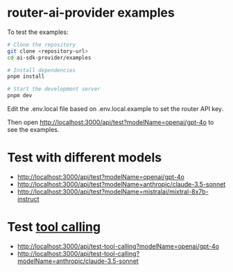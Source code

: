 # router-ai-provider examples

To test the examples:

```bash
# Clone the repository
git clone <repository-url>
cd ai-sdk-provider/examples

# Install dependencies
pnpm install

# Start the development server
pnpm dev
```

Edit the .env.local file based on .env.local.example to set the router API key.

Then open [http://localhost:3000/api/test?modelName=openai/gpt-4o](http://localhost:3000/api/test?modelName=openai/gpt-4o) to see the examples.

# Test with different models

- [http://localhost:3000/api/test?modelName=openai/gpt-4o](http://localhost:3000/api/test?modelName=openai/gpt-4o)
- [http://localhost:3000/api/test?modelName=anthropic/claude-3.5-sonnet](http://localhost:3000/api/test?modelName=anthropic/claude-3.5-sonnet)
- [http://localhost:3000/api/test?modelName=mistralai/mixtral-8x7b-instruct](http://localhost:3000/api/test?modelName=mistralai/mixtral-8x7b-instruct)

# Test [tool calling](https://1router.com/docs/requests#tool-calls)

- [http://localhost:3000/api/test-tool-calling?modelName=openai/gpt-4o](http://localhost:3000/api/test-tool-calling?modelName=openai/gpt-4o)
- [http://localhost:3000/api/test-tool-calling?modelName=anthropic/claude-3.5-sonnet](http://localhost:3000/api/test-tool-calling?modelName=anthropic/claude-3.5-sonnet)
